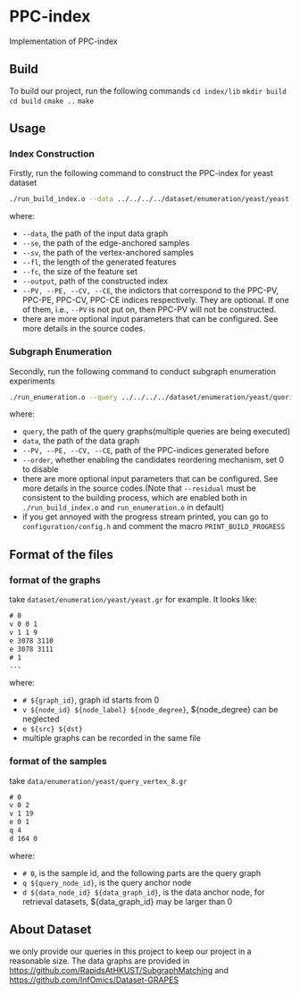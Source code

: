 # PPC-index
Implementation of PPC-index

## Build
To build our project, run the following commands
`cd index/lib`
`mkdir build`
`cd build`
`cmake ..`
`make`

## Usage
### Index Construction
Firstly, run the following command to construct the PPC-index for yeast dataset

```bash
./run_build_index.o --data ../../../../dataset/enumeration/yeast/yeast.gr --se ../../../../dataset/enumeration/yeast/feature_finding/edge/ --sv ../../../../dataset/enumeration/yeast/feature_finding/vertex/ --fl 4 --fc 128 --output ../../../../dataset/enumeration/yeast/index --PV --PE --CV --CE
```

where:
- `--data`, the path of the input data graph
- `--se`, the path of the edge-anchored samples
- `--sv`, the path of the vertex-anchored samples
- `--fl`, the length of the generated features
- `--fc`, the size of the feature set
- `--output`, path of the constructed index
- `--PV, --PE, --CV, --CE`, the indictors that correspond to the PPC-PV, PPC-PE, PPC-CV, PPC-CE indices respectively. They are optional. If one of them, i.e., `--PV` is not put on, then PPC-PV will not be constructed.
- there are more optional input parameters that can be configured. See more details in the source codes.


### Subgraph Enumeration
Secondly, run the following command to conduct subgraph enumeration experiments

```bash
./run_enumeration.o --query ../../../../dataset/enumeration/yeast/queries/ --data ../../../../dataset/enumeration/yeast/yeast.gr --PV ../../../../dataset/enumeration/yeast/index/yeast.gr_128_4_1_path_vertex.index --PE ../../../../dataset/enumeration/yeast/index/yeast.gr_128_4_1_path_edge.index --CV ../../../../dataset/enumeration/yeast/index/yeast.gr_128_4_1_cycle_vertex.index --CE ../../../../dataset/enumeration/yeast/index/yeast.gr_128_4_1_cycle_edge.index --order 1
```

where:
- `query`, the path of the query graphs(multiple queries are being executed)
- `data`, the path of the data graph
- `--PV, --PE, --CV, --CE`, path of the PPC-indices generated before
- `--order`, whether enabling the candidates reordering mechanism, set 0 to disable
- there are more optional input parameters that can be configured. See more details in the source codes.(Note that `--residual` must be consistent to the building process, which are enabled both in `./run_build_index.o` and `run_enumeration.o` in default)
- if you get annoyed with the progress stream printed, you can go to `configuration/config.h` and comment the macro `PRINT_BUILD_PROGRESS`

## Format of the files
### format of the graphs
take `dataset/enumeration/yeast/yeast.gr` for example. It looks like:

```txt
# 0
v 0 0 1
v 1 1 9
e 3078 3110
e 3078 3111
# 1
...
```
where:
- `# ${graph_id}`, graph id starts from 0
- `v ${node_id} ${node_label} ${node_degree}`, ${node_degree} can be neglected
- `e ${src} ${dst}`
- multiple graphs can be recorded in the same file

### format of the samples
take `data/enumeration/yeast/query_vertex_8.gr`

```txt
# 0
v 0 2
v 1 19
e 0 1
q 4
d 164 0
```
where:
- `# 0`, is the sample id, and the following parts are the query graph
- `q ${query_node_id}`, is the query anchor node
- `d ${data_node_id} ${data_graph_id}`, is the data anchor node, for retrieval datasets, ${data_graph_id} may be larger than 0

## About Dataset
we only provide our queries in this project to keep our project in a reasonable size. The data graphs are provided in https://github.com/RapidsAtHKUST/SubgraphMatching and https://github.com/InfOmics/Dataset-GRAPES


